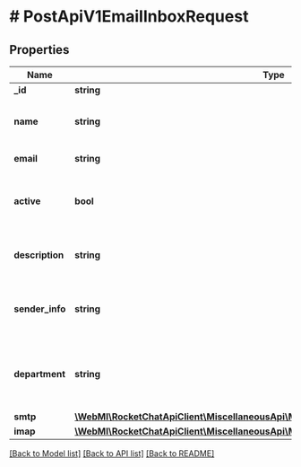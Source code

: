# # PostApiV1EmailInboxRequest

## Properties

Name | Type | Description | Notes
------------ | ------------- | ------------- | -------------
**_id** | **string** | Email Id | [optional]
**name** | **string** | The name you wish to set for your email. |
**email** | **string** | The email to be used |
**active** | **bool** | Set whether or not the email is active. |
**description** | **string** | The description for this entry. | [optional]
**sender_info** | **string** | Sender info to be attached on outgoing emails. | [optional]
**department** | **string** | The department to which the email will be available. | [optional]
**smtp** | [**\WebMI\RocketChatApiClient\MiscellaneousApi\Model\PostApiV1EmailInboxRequestSmtp**](PostApiV1EmailInboxRequestSmtp.md) |  |
**imap** | [**\WebMI\RocketChatApiClient\MiscellaneousApi\Model\PostApiV1EmailInboxRequestImap**](PostApiV1EmailInboxRequestImap.md) |  |

[[Back to Model list]](../../README.md#models) [[Back to API list]](../../README.md#endpoints) [[Back to README]](../../README.md)
